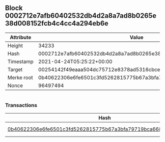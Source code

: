## Block 0002712e7afb60402532db4d2a8a7ad8b0265e38d008152fcb4c4cc4a294eb6e

Attribute | Value
--- | ---
Height | 34233
Hash | 0002712e7afb60402532db4d2a8a7ad8b0265e38d008152fcb4c4cc4a294eb6e
Timestamp | 2021-04-24T05:25:22+00:00
Target | 00254142f49eaaa504dc75712e8378ad5316cbcead634704b3734b6271167cc4
Merke root | 0b40622306e6fe6501c3fd5262815775b67a3bfa79719bca6681516f625e0338
Nonce | 96497494

```

```

### Transactions

Hash | Amount
--- | ---
[0b40622306e6fe6501c3fd5262815775b67a3bfa79719bca6681516f625e0338](0b40622306e6fe6501c3fd5262815775b67a3bfa79719bca6681516f625e0338.md) | 10.00000000 SKEPTI 
